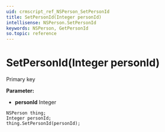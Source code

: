 ```yaml
---
uid: crmscript_ref_NSPerson_SetPersonId
title: SetPersonId(Integer personId)
intellisense: NSPerson.SetPersonId
keywords: NSPerson, GetPersonId
so.topic: reference
---
```


# SetPersonId(Integer personId)

Primary key

**Parameter:** 
* **personId** Integer

```crmscript
NSPerson thing;
Integer personId;
thing.SetPersonId(personId);
```

